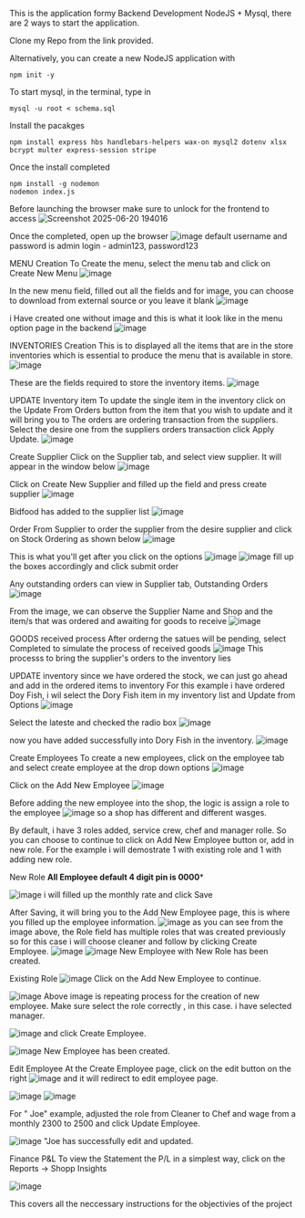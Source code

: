 This is the application formy Backend Development NodeJS + Mysql, there are 2 ways to start the application. 

Clone my Repo from the link provided. 

Alternatively, you can create a new NodeJS application with 
~~~~~
npm init -y
~~~~~~

To start mysql, in the terminal, type in 
~~~~~
mysql -u root < schema.sql 
~~~~~~
Install the pacakges
~~~~~
npm install express hbs handlebars-helpers wax-on mysql2 dotenv xlsx bcrypt multer express-session stripe
~~~~~~
Once the install completed
~~~~~~~
npm install -g nodemon
nodemon index.js
~~~~~~~

Before launching the browser make sure to unlock for the frontend to access
![Screenshot 2025-06-20 194016](https://github.com/user-attachments/assets/2a106ccd-5677-4ff6-b96b-94d61a19ce13)


Once the completed, open up the browser
![image](https://github.com/user-attachments/assets/f9a16b93-8749-4b55-9753-d806b3d112d5)
default username and password is admin login - admin123, password123

MENU Creation
To Create the menu, select the menu tab and click on Create New Menu
![image](https://github.com/user-attachments/assets/9678e065-24b7-462b-9af4-0e64be313c02)

In the new menu field, filled out all the fields and for image, you can choose to download from external source or you leave it blank
![image](https://github.com/user-attachments/assets/3458fb04-9cba-4d5d-a416-2ca0b2d26518)

i Have created one without image and this is what it look like in the menu option page in the backend
![image](https://github.com/user-attachments/assets/fd8af72d-3d0f-4fa7-83cf-fce03e2de69f)

INVENTORIES Creation
This is to displayed all the items that are in the store inventories which is essential to produce the menu that is available in store. 
![image](https://github.com/user-attachments/assets/29cf3e41-3b27-44ca-81e6-1d86d1a3c94e)

These are the fields required to store the inventory items.
![image](https://github.com/user-attachments/assets/1b676813-39ad-43f2-85af-e640c1d0566a)

UPDATE Inventory item
To update the single item in the inventory click on the Update From Orders button from the item that you wish to update and it will bring you to The orders are ordering transaction from the suppliers. Select the desire one from the suppliers orders transaction click Apply Update.
![image](https://github.com/user-attachments/assets/268d0a31-24a6-445b-b8dc-418201552e44)

Create Supplier
Click on the Supplier tab, and select view supplier. It will appear in the window below 
![image](https://github.com/user-attachments/assets/ce0630f8-b1dd-4177-a2bf-bdae5b6cd32c)

Click on Create New Supplier and filled up the field and press create supplier
![image](https://github.com/user-attachments/assets/0bfdb048-ecc9-4732-8d00-2ec3ad28e629)

Bidfood has added to the supplier list
![image](https://github.com/user-attachments/assets/86e2e98f-d578-4e13-b178-1b680160cbec)

Order From Supplier
to order the supplier from the desire supplier and click on Stock Ordering as shown below
![image](https://github.com/user-attachments/assets/40acdac3-c65f-48a1-9eb2-e030bc2b39ab)

This is what you'll  get after you click on the options
![image](https://github.com/user-attachments/assets/0872f13d-b2a0-4df6-b455-95d268dba73b)
![image](https://github.com/user-attachments/assets/f3fa6c31-2dec-42a9-8973-6cf38bbb9539)
fill up the boxes accordingly and click submit order

Any outstanding orders can view in Supplier tab, Outstanding Orders
![image](https://github.com/user-attachments/assets/69254d87-cdf8-4349-8136-b502da38d9d5)

From the image, we can observe the Supplier Name and Shop and the item/s that was ordered and awaiting for goods to receive
![image](https://github.com/user-attachments/assets/5bf55128-74c0-4490-a690-a20ae3d9f7ee)

GOODS received process 
After orderng the satues will be pending, select Completed to simulate the process of received goods 
![image](https://github.com/user-attachments/assets/3b2818ce-15f5-4d74-b3db-6cf55e8ea598)
This processs to bring the supplier's orders to the inventory lies


UPDATE inventory
since we have ordered the stock, we can just go ahead and add in the ordered items to inventory 
For this example i have ordered Doy Fish, i wil select the Dory Fish item in my inventory list and Update from Options
![image](https://github.com/user-attachments/assets/b94a7bcf-378e-4302-979e-f66aba4b1346)

Select the lateste and checked the radio box
![image](https://github.com/user-attachments/assets/07682865-74d6-44c9-8fcf-54a8d602283c)

now you have added successfully into Dory Fish in the inventory.
![image](https://github.com/user-attachments/assets/e2fc0068-e0e5-4366-8e50-58be7a5ce2ec)

Create Employees
To create a new employees, click on the employee tab and select create employee at the drop down options
![image](https://github.com/user-attachments/assets/38bdb81b-5276-486a-bb26-8a86521395e7)

Click on the Add New Employee
![image](https://github.com/user-attachments/assets/4635cedf-9d21-483f-86ca-aec55c2f8e32)

Before adding the new employee into the shop, the logic is assign a role to the employee
![image](https://github.com/user-attachments/assets/80736e02-a4e8-4fd5-8e00-6caf2495a22f)
so a shop has different and different wasges. 

By default, i have 3 roles added, service crew, chef and manager rolle. So you can choose to continue to click on  Add New Employee button or,
add in new role. For the example i will demostrate 1 with existing role and 1 with adding new role. 

New Role
****All Employee default 4 digit pin is 0000*****

![image](https://github.com/user-attachments/assets/42a394a5-4792-4f02-a5e4-e27f40252cb2)
i will filled up the monthly rate and click Save

After Saving, it will bring you to the Add New Employee page, this is where you filled up the employee information. 
![image](https://github.com/user-attachments/assets/aad1c64c-bc7f-467b-bf4b-001e111c7470)
as you can see from the image above, the Role field has multiple roles that was created previously so for this case i will choose cleaner and follow by clicking Create Employee.
![image](https://github.com/user-attachments/assets/c5d86489-3d06-45a8-a92c-d88a87b77326)
![image](https://github.com/user-attachments/assets/5f45a7e2-8a9c-4c4c-97db-c4e3d5ed8be8)
New Employee with New Role has been created. 

Existing Role 
![image](https://github.com/user-attachments/assets/5a82d791-5919-498e-b63d-3537465c5e79)
Click on the Add New Employee to continue. 

![image](https://github.com/user-attachments/assets/fb042203-2b9b-4f5d-8779-1a17a3f22cdc)
Above image is repeating process for the creation of new employee. Make sure select the role correctly , in this case. i have selected manager.

![image](https://github.com/user-attachments/assets/db53b1ce-44d3-4711-b7a5-bfd0fd58d4ef)
and click Create Employee. 

![image](https://github.com/user-attachments/assets/8e4ce461-d1b9-42d8-ac08-1f1f890878b7)
New Employee has been created. 

Edit Employee
At the Create Employee page, click on the edit button on the right 
![image](https://github.com/user-attachments/assets/22f82a0d-9b9b-4736-b6fa-62a5e7ff7865)
and it will redirect to edit employee page. 

![image](https://github.com/user-attachments/assets/764802ca-768b-415a-8bd8-c00a4523b4e9)
![image](https://github.com/user-attachments/assets/27bc299a-10ad-4fe3-a074-e37144c35414)

For " Joe" example, adjusted the role from Cleaner to Chef and wage from a monthly 2300 to 2500 and click Update Employee. 

![image](https://github.com/user-attachments/assets/86085200-ef42-4881-8d39-fb3a1a7ec181)
"Joe has successfully edit and updated.


Finance P&L
To view the Statement the P/L in a simplest way, click on the Reports -> Shopp Insights

![image](https://github.com/user-attachments/assets/118996e7-ef9e-43c0-84a8-87d80541004e)

This covers all the neccessary instructions for the objectivies of the project























